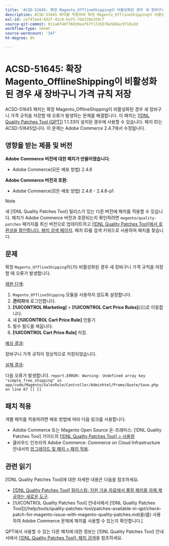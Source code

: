 ```yaml
---
title: 'ACSD-51645: 확장 Magento_OfflineShipping이 비활성화된 경우 새 장바구니 가격 규칙 저장'
description: ACSD-51645 패치를 적용하여 확장 Magento_OfflineShipping이 비활성화된 경우 새 장바구니 가격 규칙을 저장할 때 오류가 발생하는 Adobe Commerce 문제를 해결합니다.
exl-id: ce747ae4-6d2f-41c0-ba75-7da72be359c7
source-git-commit: 011a6f46f76029eaf67f172b576e58dac9710a3d
workflow-type: tm+mt
source-wordcount: '347'
ht-degree: 0%

---
```


# ACSD-51645: 확장 Magento_OfflineShipping이 비활성화된 경우 새 장바구니 가격 규칙 저장

ACSD-51645 패치는 확장 Magento_OfflineShipping이 비활성화된 경우 새 장바구니 가격 규칙을 저장할 때 오류가 발생하는 문제를 해결합니다. 이 패치는 [[!DNL Quality Patches Tool (QPT)]](https://experienceleague.adobe.com/en/docs/commerce-operations/tools/quality-patches-tool/quality-patches-tool-to-self-serve-quality-patches) 1.1.33이 설치된 경우에 사용할 수 있습니다. 패치 ID는 ACSD-51645입니다. 이 문제는 Adobe Commerce 2.4.7에서 수정됩니다.

## 영향을 받는 제품 및 버전

**Adobe Commerce 버전에 대한 패치가 만들어졌습니다.**

* Adobe Commerce(모든 배포 방법) 2.4.6

**Adobe Commerce 버전과 호환:**

* Adobe Commerce(모든 배포 방법) 2.4.6 - 2.4.6-p1

>[!NOTE]
>
>새 [!DNL Quality Patches Tool] 릴리스가 있는 다른 버전에 패치를 적용할 수 있습니다. 패치가 Adobe Commerce 버전과 호환되는지 확인하려면 `magento/quality-patches` 패키지를 최신 버전으로 업데이트하고 [[!DNL Quality Patches Tool]에서 호환성을 확인합니다. 패치 검색 페이지](<https://experienceleague.adobe.com/tools/commerce-quality-patches/index.html>). 패치 ID를 검색 키워드로 사용하여 패치를 찾습니다.

## 문제

확장 `Magento_OfflineShipping`이(가) 비활성화된 경우 새 장바구니 가격 규칙을 저장할 때 오류가 발생합니다.

<u>재현 단계</u>:

1. `Magento_OfflineShipping` 모듈을 사용하지 않도록 설정합니다.
1. **관리자**&#x200B;에 로그인합니다.
1. **[!UICONTROL Marketing]** > **[!UICONTROL Cart Price Rules]**(으)로 이동합니다.
1. 새 **[!UICONTROL Cart Price Rule]** 만들기
1. 필수 필드를 채웁니다.
1. **[!UICONTROL Cart Price Rule]** 저장.

<u>예상 결과</u>:

장바구니 가격 규칙이 정상적으로 저장되었습니다.

<u>실제 결과</u>:

다음 오류가 발생합니다.
`report.ERROR: Warning: Undefined array key "simple_free_shipping" in app/code/Magento/SalesRule/Controller/Adminhtml/Promo/Quote/Save.php on line 67 [] []`

## 패치 적용

개별 패치를 적용하려면 배포 방법에 따라 다음 링크를 사용합니다.

* Adobe Commerce 또는 Magento Open Source 온-프레미스: [!DNL Quality Patches Tool] 가이드의 [[!DNL Quality Patches Tool] > 사용량](/help/tools/quality-patches-tool/usage.md)
* 클라우드 인프라의 Adobe Commerce: Commerce on Cloud Infrastructure 안내서의 [업그레이드 및 패치 > 패치 적용](https://experienceleague.adobe.com/docs/commerce-cloud-service/user-guide/develop/upgrade/apply-patches.html).

## 관련 읽기

[!DNL Quality Patches Tool]에 대한 자세한 내용은 다음을 참조하세요.

* [[!DNL Quality Patches Tool] 릴리스됨: 지원 기술 자료에서 품질 패치를 자체 제공하는 새로운 도구](https://experienceleague.adobe.com/en/docs/commerce-operations/tools/quality-patches-tool/quality-patches-tool-to-self-serve-quality-patches).
* [!UICONTROL Quality Patches Tool] 안내서에서  [!DNL Quality Patches Tool]](/help/tools/quality-patches-tool/patches-available-in-qpt/check-patch-for-magento-issue-with-magento-quality-patches.md)을(를) 사용하여 Adobe Commerce 문제에 패치를 사용할 수 있는지 확인합니다.[


QPT에서 사용할 수 있는 다른 패치에 대한 정보는 [!DNL Quality Patches Tool] 안내서에서 [[!DNL Quality Patches Tool]: 패치 검색](<https://experienceleague.adobe.com/tools/commerce-quality-patches/index.html>)을 참조하세요.
